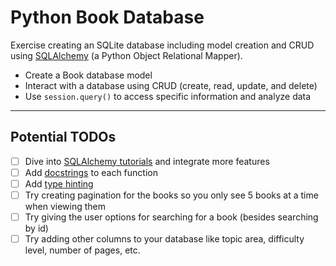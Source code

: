 # Python Book Database

Exercise creating an SQLite database including model creation and CRUD using [SQLAlchemy](https://www.sqlalchemy.org/) (a Python Object Relational Mapper).

- Create a Book database model
- Interact with a database using CRUD (create, read, update, and delete)
- Use `session.query()` to access specific information and analyze data

---

## Potential TODOs

- [ ] Dive into [SQLAlchemy tutorials](https://docs.sqlalchemy.org/en/14/) and integrate more features
- [ ] Add [docstrings](https://teamtreehouse.com/library/docstrings) to each function
- [ ] Add [type hinting](https://teamtreehouse.com/library/python-type-hinting)
- [ ] Try creating pagination for the books so you only see 5 books at a time when viewing them
- [ ] Try giving the user options for searching for a book (besides searching by id)
- [ ] Try adding other columns to your database like topic area, difficulty level, number of pages, etc.
